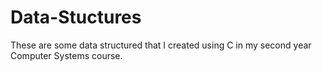 # Data-Stuctures
These are some data structured that I created using C in my second year Computer Systems course. 
